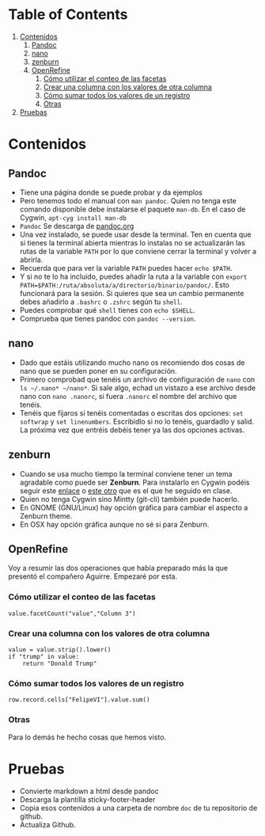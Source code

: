 
# Table of Contents

1.  [Contenidos](#orgdb5e909)
    1.  [Pandoc](#org7372444)
    2.  [nano](#org868d19c)
    3.  [zenburn](#orgc2f4c37)
    4.  [OpenRefine](#org4e13299)
        1.  [Cómo utilizar el conteo de las facetas](#org8c237cf)
        2.  [Crear una columna con los valores de otra columna](#org2acf0da)
        3.  [Cómo sumar todos los valores de un registro](#org3e05575)
        4.  [Otras](#orgf61c386)
2.  [Pruebas](#org5437172)


<a id="orgdb5e909"></a>

# Contenidos


<a id="org7372444"></a>

## Pandoc

-   Tiene una página donde se puede probar y da ejemplos
-   Pero tenemos todo el manual con `man pandoc`. Quien no tenga este comando disponible debe instalarse el paquete `man-db`. En el caso de Cygwin, `apt-cyg install man-db`
-   `Pandoc` Se descarga de [pandoc.org](https://pandoc.org/installing.html)
-   Una vez instalado, se puede usar desde la terminal. Ten en cuenta que si tienes la terminal abierta mientras lo instalas no se actualizarán las rutas de la variable `PATH` por lo que conviene cerrar la terminal y volver a abrirla.
-   Recuerda que para ver la variable `PATH` puedes hacer `echo $PATH`.
-   Y si no te lo ha incluido, puedes añadir la ruta a la variable con `export PATH=$PATH:/ruta/absoluta/a/directorio/binario/pandoc/`. Esto funcionará para la sesión. Si quieres que sea un cambio permanente debes añadirlo a `.bashrc` o `.zshrc` según tu `shell`.
-   Puedes comprobar qué `shell` tienes con `echo $SHELL`.
-   Comprueba que tienes pandoc con `pandoc --version`.


<a id="org868d19c"></a>

## nano

-   Dado que estáis utilizando mucho nano os recomiendo dos cosas de nano que se pueden poner en su configuración.
-   Primero comprobad que tenéis un archivo de configuración de `nano` con `ls ~/.nano* ~/nano*`. Si sale algo, echad un vistazo a ese archivo desde nano con `nano .nanorc`, si fuera `.nanorc` el nombre del archivo que tenéis.
-   Tenéis que fijaros si tenéis comentadas o escritas dos opciones: `set softwrap` y `set linenumbers`. Escribidlo si no lo tenéis, guardadlo y salid. La próxima vez que entréis debéis tener ya las dos opciones activas.


<a id="orgc2f4c37"></a>

## zenburn

-   Cuando se usa mucho tiempo la terminal conviene tener un tema agradable como puede ser **Zenburn**. Para instalarlo en Cygwin podéis seguir este [enlace](https://github.com/beedaan/mintty_zenburn) o [este otro](https://github.com/sonatard/color-theme-zenburn) que es el que he seguido en clase.
-   Quien no tenga Cygwin sino Mintty (git-cli) también puede hacerlo.
-   En GNOME (GNU/Linux) hay opción gráfica para cambiar el aspecto a Zenburn theme.
-   En OSX hay opción gráfica aunque no sé si para Zenburn.


<a id="org4e13299"></a>

## OpenRefine

Voy a resumir las dos operaciones que había preparado más la que presentó el compañero Aguirre. Empezaré por esta.  


<a id="org8c237cf"></a>

### Cómo utilizar el conteo de las facetas

    value.facetCount("value","Column 3")


<a id="org2acf0da"></a>

### Crear una columna con los valores de otra columna

    value = value.strip().lower()
    if "trump" in value:
        return "Donald Trump"


<a id="org3e05575"></a>

### Cómo sumar todos los valores de un registro

    row.record.cells["FelipeVI"].value.sum()


<a id="orgf61c386"></a>

### Otras

Para lo demás he hecho cosas que hemos visto.  


<a id="org5437172"></a>

# Pruebas

-   Convierte markdown a html desde pandoc
-   Descarga la plantilla sticky-footer-header
-   Copia esos contenidos a una carpeta de nombre `doc` de tu repositorio de github.
-   Actualiza Github.


